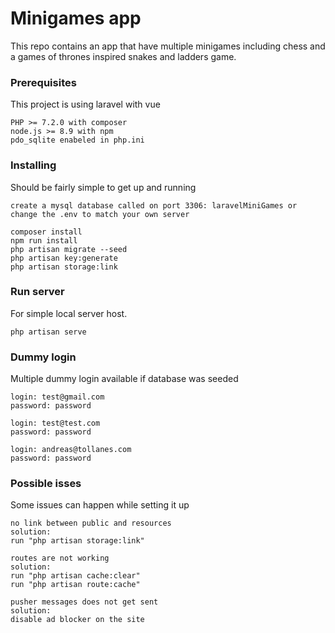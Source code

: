 # Minigames app

This repo contains an app that have multiple minigames including chess and a games of thrones inspired snakes and ladders game.
 
### Prerequisites

This project is using laravel with vue

```
PHP >= 7.2.0 with composer
node.js >= 8.9 with npm
pdo_sqlite enabeled in php.ini
```

### Installing

Should be fairly simple to get up and running

```
create a mysql database called on port 3306: laravelMiniGames or change the .env to match your own server
```


```
composer install
npm run install
php artisan migrate --seed
php artisan key:generate
php artisan storage:link
```

### Run server

For simple local server host.

```
php artisan serve
```

### Dummy login
Multiple dummy login available if database was seeded

```
login: test@gmail.com
password: password
```
```
login: test@test.com
password: password
```
```
login: andreas@tollanes.com
password: password
```

### Possible isses
Some issues can happen while setting it up

```
no link between public and resources
solution: 
run "php artisan storage:link"
```

```
routes are not working
solution:
run "php artisan cache:clear" 
run "php artisan route:cache"
```


```
pusher messages does not get sent
solution:
disable ad blocker on the site
```

